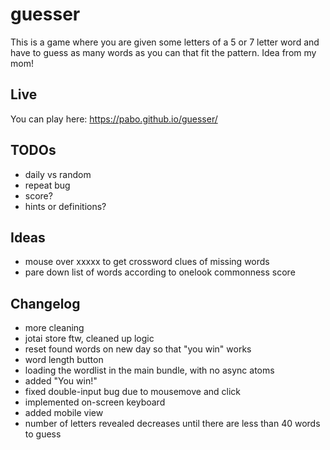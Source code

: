 # guesser

This is a game where you are given some letters of a 5 or 7 letter word and have to guess as many words as you can that fit the pattern. Idea from my mom!

## Live

You can play here: https://pabo.github.io/guesser/

## TODOs

- daily vs random
- repeat bug
- score?
- hints or definitions?

## Ideas

- mouse over xxxxx to get crossword clues of missing words
- pare down list of words according to onelook commonness score

## Changelog

- more cleaning
- jotai store ftw, cleaned up logic
- reset found words on new day so that "you win" works
- word length button
- loading the wordlist in the main bundle, with no async atoms
- added "You win!"
- fixed double-input bug due to mousemove and click
- implemented on-screen keyboard
- added mobile view
- number of letters revealed decreases until there are less than 40 words to guess
